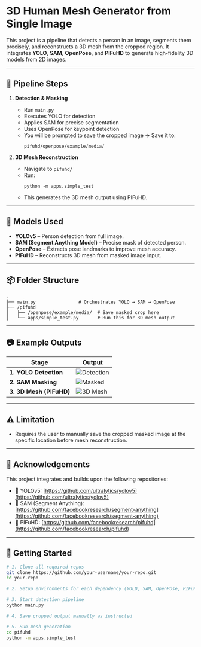 # 3D Human Mesh Generator from Single Image

This project is a pipeline that detects a person in an image, segments them precisely, and reconstructs a 3D mesh from the cropped region. It integrates **YOLO**, **SAM**, **OpenPose**, and **PIFuHD** to generate high-fidelity 3D models from 2D images.

---

## 🔧 Pipeline Steps

1. **Detection & Masking**
   - Run `main.py`
   - Executes YOLO for detection
   - Applies SAM for precise segmentation
   - Uses OpenPose for keypoint detection
   - You will be prompted to save the cropped image → Save it to:
     ```
     pifuhd/openpose/example/media/
     ```

2. **3D Mesh Reconstruction**
   - Navigate to `pifuhd/`
   - Run:
     ```
     python -m apps.simple_test
     ```
   - This generates the 3D mesh output using PIFuHD.

---

## 🧠 Models Used

- **YOLOv5** – Person detection from full image.
- **SAM (Segment Anything Model)** – Precise mask of detected person.
- **OpenPose** – Extracts pose landmarks to improve mesh accuracy.
- **PIFuHD** – Reconstructs 3D mesh from masked image input.

---

## 📦 Folder Structure

```
.
├── main.py                # Orchestrates YOLO → SAM → OpenPose
├── /pifuhd
│   ├── /openpose/example/media/  # Save masked crop here
│   └── apps/simple_test.py       # Run this for 3D mesh output
```

---

## 📷 Example Outputs

| Stage | Output |
|-------|--------|
| **1. YOLO Detection** | ![Detection](./outputs/yolo_detected.jpg) |
| **2. SAM Masking** | ![Masked](./outputs/sam_masked.jpg) |
| **3. 3D Mesh (PIFuHD)** | ![3D Mesh](./outputs/pifuhd_mesh.jpg) |

---

## ⚠️ Limitation

- Requires the user to manually save the cropped masked image at the specific location before mesh reconstruction.

---

## 🙌 Acknowledgements

This project integrates and builds upon the following repositories:

- 🔗 YOLOv5: [https://github.com/ultralytics/yolov5](https://github.com/ultralytics/yolov5)
- 🔗 SAM (Segment Anything): [https://github.com/facebookresearch/segment-anything](https://github.com/facebookresearch/segment-anything)
- 🔗 PIFuHD: [https://github.com/facebookresearch/pifuhd](https://github.com/facebookresearch/pifuhd)

---

## 🏁 Getting Started

```bash
# 1. Clone all required repos
git clone https://github.com/your-username/your-repo.git
cd your-repo

# 2. Setup environments for each dependency (YOLO, SAM, OpenPose, PIFuHD)

# 3. Start detection pipeline
python main.py

# 4. Save cropped output manually as instructed

# 5. Run mesh generation
cd pifuhd
python -m apps.simple_test
```